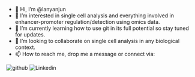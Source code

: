 - 👋 Hi, I’m @lanyanjun
- 👀 I’m interested in single cell analysis and everything involved in enhancer-promoter regulation/detection using omics data. 
- 🌱 I’m currently learning how to use git in its full potential so stay tuned for updates. 
- 💞️ I’m looking to collaborate on single cell analysis in any biological context.
- 📫 How to reach me, drop me a message or connect via:

![github](https://img.shields.io/badge/GitHub-000000?style=for-the-badge&logo=GitHub&logoColor=white)
![Linkedin](https://img.shields.io/badge/Linkedin-0000FF?style=for-the-badge&logo=Linkedin&logoColor=white)





<!---
lanyanjun/lanyanjun is a ✨ special ✨ repository because its `README.md` (this file) appears on your GitHub profile.
You can click the Preview link to take a look at your changes.
--->
